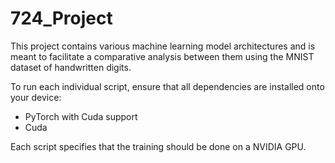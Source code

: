 # 724_Project

This project contains various machine learning model architectures and is meant to facilitate a comparative analysis between them using the MNIST dataset of handwritten digits. 


To run each individual script, ensure that all dependencies are installed onto your device:

- PyTorch with Cuda support
- Cuda

Each script specifies that the training should be done on a NVIDIA GPU. 

